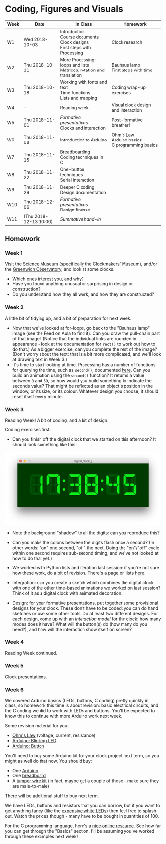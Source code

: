# Coding, Figures and Visuals

| Week | Date | In Class | Homework |
| ---  | ---  | ---      | ---      |
|  W1 | Wed 2018-10-03 | Introduction<BR>Course documents<BR>Clock designs<BR>First steps with Processing | Clock research |
|  W2 | Thu 2018-10-11 | More Processing: loops and lists<BR>Matrices: rotation and translation | Bauhaus lamp<BR>First steps with time |
|  W3 | Thu 2018-10-18 | Working with fonts and text<BR>Time functions<BR>Lists and mapping | Coding wrap-up exercises |
|  W4 | - | Reading week | Visual clock design and interaction |
|  W5 | Thu 2018-11-01 | *Formative presentations*<BR>Clocks and interaction | Post-formative breather! |
|  W6 | Thu 2018-11-08 | Introduction to Arduino | Ohm's Law<BR>Arduino basics<BR>C programming basics |
|  W7 | Thu 2018-11-15 | Breadboarding<BR>Coding techniques in C | |
|  W8 | Thu 2018-11-22 | One-button techniques<BR>Serial interaction | |
|  W9 | Thu 2018-11-29 | Deeper C coding<BR>Design documentation | |
| W10 | Thu 2018-12-06 | *Formative presentations*<BR>Design finesse | |
| W11 | (Thu 2018-12-13 10:00) | *Summative hand-in* | |

## Homework

### Week 1

Visit the [Science Museum](https://www.sciencemuseum.org.uk/) (specifically the [Clockmakers' Museum](https://www.sciencemuseum.org.uk/see-and-do/clockmakers-museum)), and/or the [Greenwich Observatory](https://www.rmg.co.uk/royal-observatory), and look at some clocks.

- Which ones interest you, and why?
- Have you found anything unusual or surprising in design or construction?
- Do you understand how they all work, and how they are constructed?

### Week 2

A little bit of tidying up, and a bit of preparation for next week.

- Now that we've looked at for-loops, go back to the "Bauhaus lamp" image (see the Feed on Aula to find it). Can you draw the pull-chain part of that image? (Notice that the individual links are rounded in appearance - look at the documentation for `rect()` to work out how to do that.) As a bigger exercise, can you complete the rest of the image? (Don't worry about the text: that is a bit more complicated, and we'll look at drawing text in Week 3.)
- It's time to start looking at time. Processing has a number of functions for querying the time, such as `second()`, documented [here](https://py.processing.org/reference/second.html). Can you build an animation using the `second()` function? It returns a value between `0` and `59`, so how would you build something to indicate the seconds value? That might be reflected as an object's position in the window, or its size, or its colour. Whatever design you choose, it should reset itself every minute.

### Week 3

Reading Week! A bit of coding, and a bit of design:

Coding exercises first:

- Can you finish off the digital clock that we started on this afternoon? It should look something like this:

![Digital Clock](https://raw.githubusercontent.com/codezoners/USE18103/master/images/clock.png)

- Note the background "shadow" to all the digits: can you reproduce this?
  
- Can you make the colons between the digits flash once a second? (In other words: "on" one second, "off" the next. Doing the "on"/"off" cycle within one second requires sub-second timing, and we've not looked at how to do that yet.)

- We worked with Python lists and iteration last session: if you're not sure how these work, do a bit of revision. There's a page on lists [here](https://www.w3schools.com/python/python_lists.asp).

- Integration: can you create a sketch which combines the digital clock with one of the other time-based animations we worked on last session? Think of it as a digital clock with animated decoration.

- Design: for your formative presentations, put together some provisional designs for your clock. These don't have to be coded: you can do hand sketches or use some other tools. Do at least two different designs. For each design, come up with an *interaction model* for the clock: how many modes does it have? What will the button(s) do (how many do you need?), and how will the interaction show itself on screen?

### Week 4

Reading Week continued.

### Week 5

Clock presentations.

### Week 6

We covered Arduino basics (LEDs, buttons, C coding) pretty quickly in class, so homework this time is about revision: basic electrical circuits, and the C coding we did to work with LEDs and buttons. You'll be expected to know this to continue with more Arduino work next week.

Some revision material for you:

- [Ohm's Law](https://learn.sparkfun.com/tutorials/voltage-current-resistance-and-ohms-law/all) (voltage, current, resistance)
- [Arduino: Blinking LED](https://www.instructables.com/id/Arduino-Blinking-LED/)
- [Arduino: Button](https://www.arduino.cc/en/Tutorial/Button)

You'll need to buy some Arduino kit for your clock project next term, so you might as well do that now. You should buy:

- One [Arduino](https://uk.rs-online.com/web/p/processor-microcontroller-development-kits/7154081/)
- One [breadboard](https://uk.rs-online.com/web/p/breadboards/1029147/)
- A [jumper wire kit](https://uk.rs-online.com/web/p/products/7916463/) (in fact, maybe get a couple of those - make sure they are male-to-male)

There will be additional stuff to buy next term.

We have LEDs, buttons and resistors that you can borrow, but if you want to get anything fancy (like the [expensive white LEDs](https://uk.rs-online.com/web/c/displays-optoelectronics/leds-led-accessories/visible-leds/)) then feel free to splash out. Watch the prices though - many have to be bought in quantities of 100.

For the C programming language, here's a [nice online resource](https://www.learn-c.org/). See how far you can get through the "Basics" section. I'll be assuming you've worked through these examples next week!
